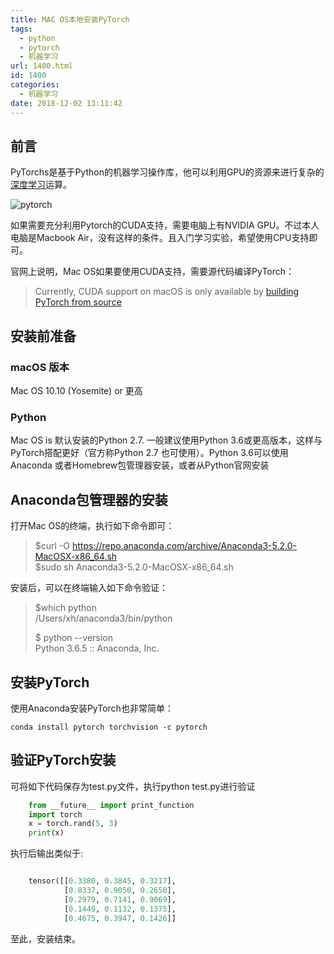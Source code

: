 ```yaml
---
title: MAC OS本地安装PyTorch
tags:
  - python
  - pytorch
  - 机器学习
url: 1400.html
id: 1400
categories:
  - 机器学习
date: 2018-12-02 13:11:42
---
```


前言
--

PyTorchs是基于Python的机器学习操作库，他可以利用GPU的资源来进行复杂的[深度学习](https://l2h.site/category/machine-learning/)运算。

![pytorch](https://l2h.site/wp-content/uploads/2018/12/PyTorch.jpg)

如果需要充分利用Pytorch的CUDA支持，需要电脑上有NVIDIA GPU。不过本人电脑是Macbook Air，没有这样的条件。且入门学习实验，希望使用CPU支持即可。

官网上说明，Mac OS如果要使用CUDA支持，需要源代码编译PyTorch：

> Currently, CUDA support on macOS is only available by [building PyTorch from source](https://pytorch.org/get-started/locally/#mac-from-source)

安装前准备
-----

### macOS 版本

Mac OS 10.10 (Yosemite) or 更高

### Python

Mac OS is 默认安装的Python 2.7. 一般建议使用Python 3.6或更高版本，这样与PyTorch搭配更好（官方称Python 2.7 也可使用）。Python 3.6可以使用Anaconda 或者Homebrew包管理器安装，或者从Python官网安装 

Anaconda包管理器的安装
---------------

打开Mac OS的终端，执行如下命令即可：

> $curl -O https://repo.anaconda.com/archive/Anaconda3-5.2.0-MacOSX-x86_64.sh  
> $sudo sh Anaconda3-5.2.0-MacOSX-x86_64.sh

安装后，可以在终端输入如下命令验证：

> $which python  
> /Users/xh/anaconda3/bin/python
> 
> $ python --version  
> Python 3.6.5 :: Anaconda, Inc.

安装PyTorch
---------

使用Anaconda安装PyTorch也非常简单：

    conda install pytorch torchvision -c pytorch

验证PyTorch安装
-----------

可将如下代码保存为test.py文件，执行python test.py进行验证
```python
    from __future__ import print_function
    import torch
    x = torch.rand(5, 3)
    print(x)  
```

执行后输出类似于:
```python

    tensor([[0.3380, 0.3845, 0.3217],
            [0.8337, 0.9050, 0.2650],
            [0.2979, 0.7141, 0.9069],
            [0.1449, 0.1132, 0.1375],
            [0.4675, 0.3947, 0.1426]]
```
至此，安装结束。